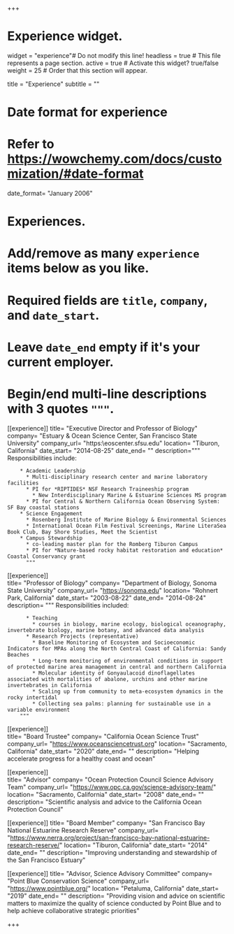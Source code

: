 +++
# Experience widget.
widget = "experience"# Do not modify this line!
headless = true  # This file represents a page section.
active = true # Activate this widget? true/false
weight = 25  # Order that this section will appear.

title = "Experience"
subtitle = ""

# Date format for experience
#   Refer to https://wowchemy.com/docs/customization/#date-format
date_format= "January 2006"

# Experiences.
#   Add/remove as many `experience` items below as you like.
#   Required fields are `title`, `company`, and `date_start`.
#   Leave `date_end` empty if it's your current employer.
#   Begin/end multi-line descriptions with 3 quotes `"""`.
[[experience]]
  title= "Executive Director and Professor of Biology"
  company= "Estuary & Ocean Science Center, San Francisco State University"
  company_url= "https:\\eoscenter.sfsu.edu"
  location= "Tiburon, California"
  date_start= "2014-08-25"
  date_end= ""
  description="""
        Responsibilities include:
        
        * Academic Leadership
          * Multi-disciplinary research center and marine laboratory facilities
          * PI for *RIPTIDES* NSF Research Traineeship program
            * New Interdisciplinary Marine & Estuarine Sciences MS program
          * PI for Central & Northern California Ocean Observing System: SF Bay coastal stations
        * Science Engagement
          * Rosenberg Institute of Marine Biology & Environmental Sciences
          * International Ocean Film Festival Screenings, Marine LiteraSea Book Club, Bay Shore Studies, Meet the Scientist
        * Campus Stewardship
          * co-leading master plan for the Romberg Tiburon Campus
          * PI for *Nature-based rocky habitat restoration and education* Coastal Conservancy grant
          """
 [[experience]]       
  title= "Professor of Biology"
  company= "Department of Biology, Sonoma State University"
  company_url= "https://sonoma.edu"
  location= "Rohnert Park, California"
  date_start= "2003-08-22"
  date_end= "2014-08-24"
  description= """
        Responsibilities included:
          
          * Teaching
            * courses in biology, marine ecology, biological oceanography, invertebrate biology, marine botany, and advanced data analysis
          * Research Projects (representative)
            * Baseline Monitoring of Ecosystem and Socioeconomic Indicators for MPAs along the North Central Coast of California: Sandy Beaches
            * Long-term monitoring of environmental conditions in support of protected marine area management in central and northern California
            * Molecular identity of Gonyaulacoid dinoflagellates associated with mortalities of abalone, urchins and other marine invertebrates in California 
            * Scaling up from community to meta-ecosystem dynamics in the rocky intertidal  
            * Collecting sea palms: planning for sustainable use in a variable environment
        """
 [[experience]]  
  title= "Board Trustee"
  company= "California Ocean Science Trust"
  company_url= "https://www.oceansciencetrust.org"
  location= "Sacramento, California"
  date_start= "2020"
  date_end= ""
  description= "Helping accelerate progress for a healthy coast and ocean"

 [[experience]]    
  title= "Advisor"
  company= "Ocean Protection Council Science Advisory Team"
  company_url= "https://www.opc.ca.gov/science-advisory-team/"
  location= "Sacramento, California"
  date_start= "2008"
  date_end= ""
  description= "Scientific analysis and advice to the California Ocean Protection Council" 

 [[experience]] 
  title= "Board Member"
  company= "San Francisco Bay National Estuarine Research Reserve"
  company_url= "https://www.nerra.org/project/san-francisco-bay-national-estuarine-research-reserve/"
  location= "Tiburon, California"
  date_start= "2014"
  date_end= ""
  description= "Improving understanding and stewardship of the San Francisco Estuary"
  
 [[experience]] 
  title= "Advisor, Science Advisory Committee"
  company= "Point Blue Conservation Science"
  company_url= "https://www.pointblue.org/"
  location= "Petaluma, California"
  date_start= "2019"
  date_end= ""
  description=  "Providing vision and advice on scientific matters to maximize the quality of science conducted by Point Blue and to help achieve collaborative strategic priorities"

+++
